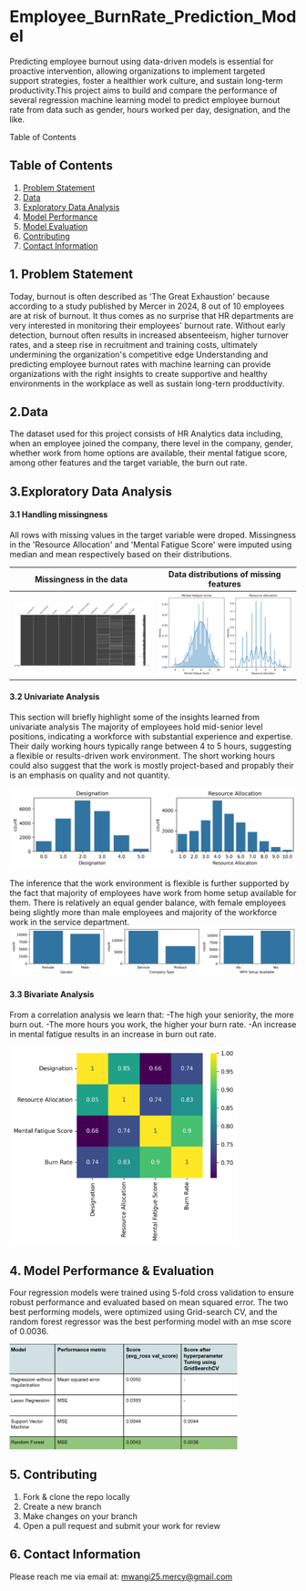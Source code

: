 # Employee_BurnRate_Prediction_Model
Predicting employee burnout using data-driven models is essential for proactive intervention, allowing organizations to implement targeted support strategies, foster a healthier work culture, and sustain long-term productivity.This project aims to build and compare the performance of several regression machine learning model to predict employee burnout rate from data such as gender, hours worked per day, designation, and the like.

Table of Contents
## Table of Contents
1. [Problem Statement](#problem-statement)
2. [Data](#data)
3. [Exploratory Data Analysis](#exploratory-data-analysis)
5. [Model Performance](#model-performance)
6. [Model Evaluation](#model-evaluation)
7. [Contributing](#contributing)
8. [Contact Information](#contact-information)

## 1. Problem Statement
Today, burnout is often described as 'The Great Exhaustion' because according to a study published by Mercer in 2024, 8 out of 10 employees are at risk of burnout. It thus comes as no surprise that HR departments are very interested in monitoring their employees' burnout rate. Without early detection, burnout often results in increased absenteeism, higher turnover rates, and a steep rise in recruitment and training costs, ultimately undermining the organization's competitive edge Understanding and predicting employee burnout rates with machine learning can provide organizations with the right insights to create supportive and healthy environments in the workplace as well as sustain long-tern prodductivity.

## 2.Data
The dataset used for this project consists of HR Analytics data including, when an employee joined the company, there level in the company, gender, whether work from home options are available, their mental fatigue score, among other features and the target variable, the burn out rate.

## 3.Exploratory Data Analysis
#### 3.1 Handling missingness
All rows with missing values in the target variable were droped. Missingness in the 'Resource Allocation' and 'Mental Fatigue Score' were imputed using median and mean respectively based on their distributions.


| Missingness in the data  | Data distributions of missing features |
|:--------------:|:--------------:|
| <img src="missing_data_matrix.png" width="400"> | <img src="data_distributions.png" width="400"> |


#### 3.2 Univariate Analysis
This section will briefly highlight some of the insights learned from univariate analysis
The majority of employees hold mid-senior level positions, indicating a workforce with substantial experience and expertise. Their daily working hours typically range between 4 to 5 hours, suggesting a flexible or results-driven work environment. The short working hours could also suggest that the work is mostly project-based and propably their is an emphasis on quality and not quantity.

![Alt text](distributions.png)

The inference that the work environment is flexible is further supported by the fact that majority of employees have work from home setup available for them. There is relatively an equal gender balance, with female employees being slightly more than male employees and majority of the workforce work in the service department.
![Alt text](count_plots.png)

#### 3.3 Bivariate Analysis
From a correlation analysis we learn that:
-The high your seniority, the more burn out.
-The more hours you work, the higher your burn rate.
-An increase in mental fatigue results in an increase in burn out rate.

<img src="correlation_heatmap.png" width="400">


## 4. Model Performance & Evaluation
Four regression models were trained using 5-fold cross validation to ensure robust performance and evaluated based on mean squared error. The two best performing models, were optimized using Grid-search CV, and the random forest regressor was the best performing model with an mse score of 0.0036.

<img src="model_performance.png" width="400">

## 5. Contributing
1. Fork & clone the repo locally
2. Create a new branch
3. Make changes on your branch
4. Open a pull request and submit your work for review
   
## 6. Contact Information
Please reach me via email at: mwangi25.mercy@gmail.com



